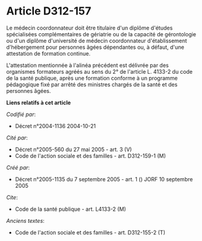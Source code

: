 # Article D312-157

Le médecin coordonnateur doit être titulaire d'un diplôme d'études spécialisées complémentaires de gériatrie ou de la
capacité de gérontologie ou d'un diplôme d'université de médecin coordonnateur d'établissement d'hébergement pour personnes
âgées dépendantes ou, à défaut, d'une attestation de formation continue.

L'attestation mentionnée à l'alinéa précédent est délivrée par des organismes formateurs agréés au sens du 2° de l'article L.
4133-2 du code de la santé publique, après une formation conforme à un programme pédagogique fixé par arrêté des ministres
chargés de la santé et des personnes âgées.

**Liens relatifs à cet article**

_Codifié par_:

  - Décret n°2004-1136 2004-10-21

_Cité par_:

  - Décret n°2005-560 du 27 mai 2005 - art. 3 (V)
  - Code de l'action sociale et des familles - art. D312-159-1 (M)

_Créé par_:

  - Décret n°2005-1135 du 7 septembre 2005 - art. 1 () JORF 10 septembre 2005

_Cite_:

  - Code de la santé publique - art. L4133-2 (M)

_Anciens textes_:

  - Code de l'action sociale et des familles - art. D312-155-2 (T)

